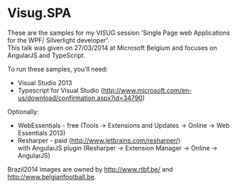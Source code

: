 Visug.SPA
=========
These are the samples for my VISUG session 'Single Page web Applications for the WPF/ Silverlight developer'.  
This talk was given on 27/03/2014 at Microsoft Belgium and focuses on AngularJS and TypeScript. 


To run these samples, you'll need:
* Visual Studio 2013
* Typescript for Visual Studio (http://www.microsoft.com/en-us/download/confirmation.aspx?id=34790)


Optionally:
* WebEssentials - free (Tools -> Extensions and Updates -> Online -> Web Essentials 2013)  
* Resharper - paid (http://www.jetbrains.com/resharper/)  
	with AngularJS plugin (Resharper -> Extension Manager -> Online -> AngularJS) 

  
    
      
Brazil2014 images are owned by http://www.rtbf.be/ and http://www.belgianfootball.be.

